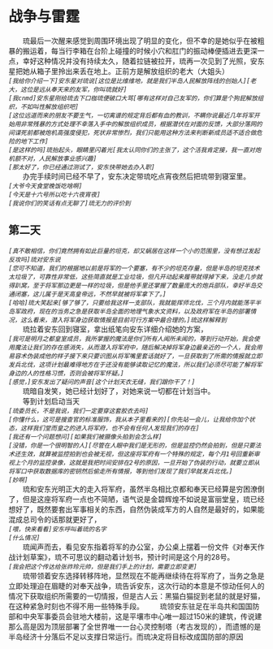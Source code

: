 # 战争与雷霆
&emsp;&emsp;琉最后一次醒来感觉到周围环境出现了明显的变化，但不幸的是她似乎在被粗暴的搬运着，每当行李箱在台阶上碰撞的时候小穴和肛门的振动棒便插进去更深一点，幸好这种情况并没有持续太久，随着拉链被拉开，琉再一次见到了光照，安东星把她从箱子里拎出来丢在地上。正前方是解放组织的老大（大姐头）  
*```[我给你介绍一下]安东星对琉说[这位是比维维地，就是我们半岛人民解放阵线的创始人][老大，这位是远从奉天来的友军，你叫琉就好]```*  
*```[我cnmd]安东星刚给琉去下口枷琉便破口大骂[哪有这样对自己友军的，你们算是个狗屁解放组织，不如叫性解放组织吧]```*  
*```[这位远道而来的朋友不要生气，一切离谱的规定背后都有血的教训，不瞒你说最近几年将军开始用非常残暴的方式处理不幸落入手中的解放组织成员，根据潜伏在对面的反馈，大部分落网的间谍死前都被炮机高强度侵犯，死状非常惨烈，我们只能用这种方法来判断新成员适不适合做危险的地下工作]```*  
*```[是这样的吗]琉抬起头，眼睛里闪着光[我太认同你们的主张了，这个活我肯定接，我一直对炮机额不对，人民解放事业感兴趣]```*  
*```[那太好了，你已经通过测试了，安东快带她去办入职]```*  
&emsp;&emsp;办完手续时间已经不早了，安东决定带琉吃点宵夜然后把琉带到寝室里。  
*```[大爷今天食堂晚饭吃啥啊]```*  
*```[今天是十六号所以吃十六夜宵夜]```*  
*```[我说你们的笑话有点无聊了]琉无力的评价到```*  
## 第二天
*```[真不敢相信，你们竟然拥有如此巨量的坦克，却又蜗居在这样一个小的范围里，没有想过发起反攻吗]琉对安东说```*  
*```[您可不知道，我们的根据地以前是将军的一个要塞，有不少的坦克存量，但是半岛的坦克技术太垃圾了，可靠性非常低，这些简直就是工业垃圾，但凡开动起来履带就得掉下来，没走几步就得趴窝，至于将军那边更是一样的垃圾，但是他手里还掌握了数量庞大的炮兵部队，幸好半岛交通闭塞，这儿属于是天高皇帝远，不然早就被将军拿下了。]```*  
*```[哈哈]琉大笑起来[够了够了，只要给我这样一支部队，我就能挥师北伐，三个月内就能荡平半岛军政府，现在的当务之急是获取半岛全面的地理气象水文资料，以及政府军在半岛的部署情况，这么看来，潜入将军身边获取情报是目前可行方案中最合理的。]琉这样解释到```*  
&emsp;&emsp;琉拉着安东回到寝室，拿出纸笔向安东详细介绍她的方案，  
*```[我可是明月之都皇室成员，我所掌握的魔法是你们所有人闻所未闻的，等到行动开始，我会使用魔法让我们的存在感消失，从而潜入将军府中，随后解决掉将军身边最亲近的一个人，我会用易容术伪装成他的样子接下来只要识图从将军嘴里套话就好了，一旦获取到了所需的情报就立即发兵北伐，这项计划最难得地方在于还没有能够读取记忆的魔法，所以我们必须尽可能了解将军身边的人的性格习惯，否则会被将军怀疑。]```*  
*```[感觉，]安东发出了疑问的声音[这个计划天衣无缝，我们跟你干了！]```*  
&emsp;&emsp;琉暗自发笑，她已经计划好了，对她来说一切都在计划当中。  
&emsp;&emsp;等到计划启动当天  
*```[琉委员长，不是我说，我们一定要穿这套胶衣去吗]```*  
*```[你懂什么，这可是搜查官的标准服饰，我从本子里看来的][你先站一会儿，让我给你加个状态，这样我们堂而皇之的进入将军府，也不会有任何人发现我们的存在]```*  
*```[我还有一个问题想问][如果我们被摄像头拍到会怎么样]```*  
*```[没错，你是一个很明智的人][尽管在人眼中我们是无形的，但是监控仍然会拍到，但是只要法术还生效，就算被监控拍到也会被无视，但这座将军府有一个特殊的规定，每个月1号回重新审视上个月的监控录像，这就是我把时间安排在2号的原因，一旦开始了伪装的行动，就要立即从将军口中获取数据库的密钥然后偷走所有情报，等到他们发现了我们早就发兵北伐。]```*  
*```[妙啊]```*  
&emsp;&emsp;琉和安东光明正大的走入将军府，虽然半岛相比京都和奉天已经算是穷困潦倒了，但是这座将军府一点也不简陋，语气说是金碧辉煌不如说是富丽堂皇，琉已经想好了，既然要套出军事相关的东西，自然伪装成军方的人自然是最好的，如果能混成总司令的话那就更好了，  
*```[喂，快来看看]安东呼叫着琉的名字```*  
*```[什么情况]```*  
&emsp;&emsp;琉闻声而去，看见安东指着将军的办公室，办公桌上摆着一份文件《对奉天作战计划草案》，琉不可思议的翻动着计划书，预计时间是这个月的28号。  
*```[我会把这个传达给张祚玲元帅，但是我们手上的计划，需要立即变更]```*  
&emsp;&emsp;琉带领着安东选择转移阵地，显然现在不能再继续待在将军府了，当务之急是立即处理迫在眉睫的对奉天战争，琉告诉安东，这次行动的本意是不惊动任何人的情况下获取组织所需要的一切情报，但是古人云：黑猫白猫捉到老鼠的就是好猫，在这种紧急时刻也不得不用一些特殊手段。
&emsp;&emsp;琉领安东驻足在半岛共和国国防部和中央军事委员会驻地大楼前，这是平壤市中心唯一超过150米的建筑，传说建那么高是因为顶层部署了全世界唯一一台心灵控制塔（考古发现的），而遗憾的是半岛经济十分落后不足以支撑日常运行。而琉决定将目标改成国防部的原因
